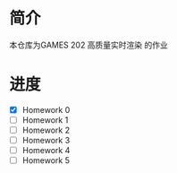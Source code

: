 # 简介
本仓库为GAMES 202 高质量实时渲染 的作业
# 进度
- [x] Homework 0
- [ ] Homework 1
- [ ] Homework 2
- [ ] Homework 3
- [ ] Homework 4
- [ ] Homework 5